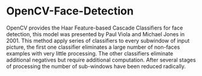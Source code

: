 # OpenCV-Face-Detection
OpenCV provides the Haar Feature-based Cascade Classifiers for face detection, this model was presented by Paul Viola and Michael Jones in 2001.
This method apply series of classifiers to every subwindow of input picture, the first one classifier eliminates a large number of non-faces examples with very little processing. The other classifiers eliminate additional negatives but require additional computation. After several stages of processing the number of sub-windows have been reduced radically.
